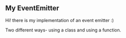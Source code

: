 <h2>My EventEmitter</h2>
<p>Hi! there is my implementation of an event emitter :)</p>
<p>Two different ways- using a class and using a function.</p>
